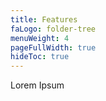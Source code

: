 ```yaml
---
title: Features
faLogo: folder-tree
menuWeight: 4
pageFullWidth: true
hideToc: true
---
```


Lorem Ipsum
